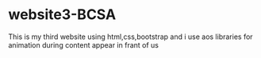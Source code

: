 # website3-BCSA
This is my third website using html,css,bootstrap and i use aos libraries for animation during content appear in frant of us
